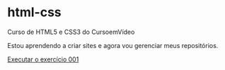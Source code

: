 # html-css
 Curso de HTML5 e CSS3 do CursoemVídeo

 Estou aprendendo a criar sites e agora vou gerenciar meus repositórios.

<a href=https://victorfreireavfs.github.io/html-css/exercicios/ex002/index.html> Executar o exercício 001 </a>